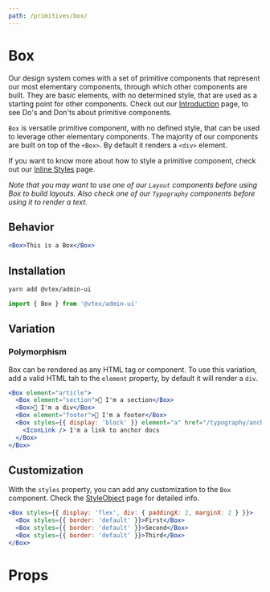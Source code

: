 ```yaml
---
path: /primitives/box/
---
```


# Box

Our design system comes with a set of primitive components that represent our most elementary components, through which other components are built. They are basic elements, with no determined style, that are used as a starting point for other components. Check out our [Introduction](/primitives/introduction) page, to see Do's and Don'ts about primitive components.

`Box` is versatile primitive component, with no defined style, that can be used to leverage other elementary components. The majority of our components are built on top of the `<Box>`. By default it renders a `<div>` element.

If you want to know more about how to style a primitive component, check out our [Inline Styles](/theming/inline-styles/) page.

_Note that you may want to use one of our `Layout` components before using Box to build layouts. Also check one of our `Typography` components before using it to render a text._

## Behavior

```jsx
<Box>This is a Box</Box>
```

## Installation

```sh isStatic
yarn add @vtex/admin-ui
```

```jsx isStatic
import { Box } from '@vtex/admin-ui'
```

## Variation

### Polymorphism

Box can be rendered as any HTML tag or component. To use this variation, add a valid HTML tah to the `element` property, by default it will render a `div`.

```jsx
<Box element="article">
  <Box element="section">👻 I'm a section</Box>
  <Box>👻 I'm a div</Box>
  <Box element="footer">👻 I'm a footer</Box>
  <Box styles={{ display: 'block' }} element="a" href="/typography/anchor">
    <IconLink /> I'm a link to anchor docs
  </Box>
</Box>
```

## Customization

With the `styles` property, you can add any customization to the `Box` component. Check the [StyleObject](/theming/style-object) page for detailed info.

```jsx
<Box styles={{ display: 'flex', div: { paddingX: 2, marginX: 2 } }}>
  <Box styles={{ border: 'default' }}>First</Box>
  <Box styles={{ border: 'default' }}>Second</Box>
  <Box styles={{ border: 'default' }}>Third</Box>
</Box>
```

# Props

<proptypes heading="Box" component="Box" />
